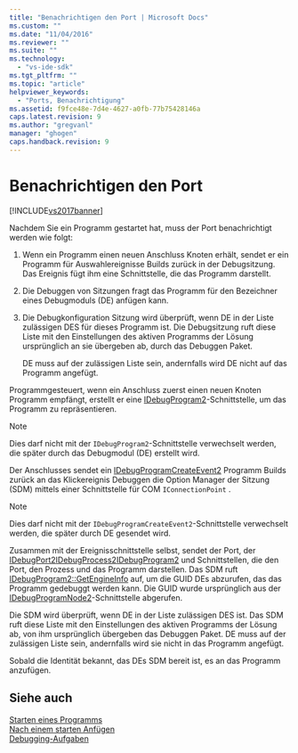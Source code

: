 ```yaml
---
title: "Benachrichtigen den Port | Microsoft Docs"
ms.custom: ""
ms.date: "11/04/2016"
ms.reviewer: ""
ms.suite: ""
ms.technology: 
  - "vs-ide-sdk"
ms.tgt_pltfrm: ""
ms.topic: "article"
helpviewer_keywords: 
  - "Ports, Benachrichtigung"
ms.assetid: f9fce48e-7d4e-4627-a0fb-77b75428146a
caps.latest.revision: 9
ms.author: "gregvanl"
manager: "ghogen"
caps.handback.revision: 9
---
```

# Benachrichtigen den Port
[!INCLUDE[vs2017banner](../../code-quality/includes/vs2017banner.md)]

Nachdem Sie ein Programm gestartet hat, muss der Port benachrichtigt werden wie folgt:  
  
1.  Wenn ein Programm einen neuen Anschluss Knoten erhält, sendet er ein Programm für Auswahlereignisse Builds zurück in der Debugsitzung.  Das Ereignis fügt ihm eine Schnittstelle, die das Programm darstellt.  
  
2.  Die Debuggen von Sitzungen fragt das Programm für den Bezeichner eines Debugmoduls \(DE\) anfügen kann.  
  
3.  Die Debugkonfiguration Sitzung wird überprüft, wenn DE in der Liste zulässigen DES für dieses Programm ist.  Die Debugsitzung ruft diese Liste mit den Einstellungen des aktiven Programms der Lösung ursprünglich an sie übergeben ab, durch das Debuggen Paket.  
  
     DE muss auf der zulässigen Liste sein, andernfalls wird DE nicht auf das Programm angefügt.  
  
 Programmgesteuert, wenn ein Anschluss zuerst einen neuen Knoten Programm empfängt, erstellt er eine [IDebugProgram2](../../extensibility/debugger/reference/idebugprogram2.md)\-Schnittstelle, um das Programm zu repräsentieren.  
  
> [!NOTE]
>  Dies darf nicht mit der `IDebugProgram2`\-Schnittstelle verwechselt werden, die später durch das Debugmodul \(DE\) erstellt wird.  
  
 Der Anschlusses sendet ein [IDebugProgramCreateEvent2](../../extensibility/debugger/reference/idebugprogramcreateevent2.md) Programm Builds zurück an das Klickereignis Debuggen die Option Manager der Sitzung \(SDM\) mittels einer Schnittstelle für COM `IConnectionPoint` .  
  
> [!NOTE]
>  Dies darf nicht mit der `IDebugProgramCreateEvent2`\-Schnittstelle verwechselt werden, die später durch DE gesendet wird.  
  
 Zusammen mit der Ereignisschnittstelle selbst, sendet der Port, der [IDebugPort2](../../extensibility/debugger/reference/idebugport2.md)[IDebugProcess2](../../extensibility/debugger/reference/idebugprocess2.md)[IDebugProgram2](../../extensibility/debugger/reference/idebugprogram2.md) und Schnittstellen, die den Port, den Prozess und das Programm darstellen.  Das SDM ruft [IDebugProgram2::GetEngineInfo](../../extensibility/debugger/reference/idebugprogram2-getengineinfo.md) auf, um die GUID DEs abzurufen, das das Programm gedebuggt werden kann.  Die GUID wurde ursprünglich aus der [IDebugProgramNode2](../../extensibility/debugger/reference/idebugprogramnode2.md)\-Schnittstelle abgerufen.  
  
 Die SDM wird überprüft, wenn DE in der Liste zulässigen DES ist.  Das SDM ruft diese Liste mit den Einstellungen des aktiven Programms der Lösung ab, von ihm ursprünglich übergeben das Debuggen Paket.  DE muss auf der zulässigen Liste sein, andernfalls wird sie nicht in das Programm angefügt.  
  
 Sobald die Identität bekannt, das DEs SDM bereit ist, es an das Programm anzufügen.  
  
## Siehe auch  
 [Starten eines Programms](../../extensibility/debugger/launching-a-program.md)   
 [Nach einem starten Anfügen](../../extensibility/debugger/attaching-after-a-launch.md)   
 [Debugging\-Aufgaben](../../extensibility/debugger/debugging-tasks.md)